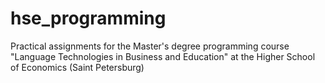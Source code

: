 # hse_programming
Practical assignments for the Master's degree programming course "Language Technologies in Business and Education" at the Higher School of Economics (Saint Petersburg)
